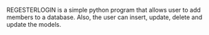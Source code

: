 REGESTERLOGIN is a simple python program that allows user to add members to a database. Also, the user can insert, update, delete and update the models.
